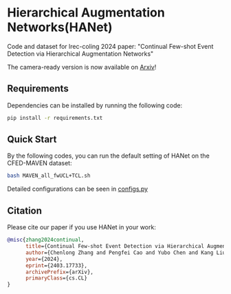 # **H**ierarchical **A**ugmentation **Net**works(HANet)

Code and dataset for lrec-coling 2024 paper: "Continual Few-shot Event Detection via Hierarchical Augmentation Networks"

The camera-ready version is now available on [Arxiv](https://arxiv.org/abs/2403.17733)!

## Requirements

Dependencies can be installed by running the following code:

```bash
pip install -r requirements.txt
```

## Quick Start

By the following codes, you can run the default setting of HANet on the CFED-MAVEN dataset:

```bash
bash MAVEN_all_fwUCL+TCL.sh
```

Detailed configurations can be seen in [configs.py](./configs.py)

## Citation

Please cite our paper if you use HANet in your work:

```bibtex
@misc{zhang2024continual,
      title={Continual Few-shot Event Detection via Hierarchical Augmentation Networks}, 
      author={Chenlong Zhang and Pengfei Cao and Yubo Chen and Kang Liu and Zhiqiang Zhang and Mengshu Sun and Jun Zhao},
      year={2024},
      eprint={2403.17733},
      archivePrefix={arXiv},
      primaryClass={cs.CL}
}
```
